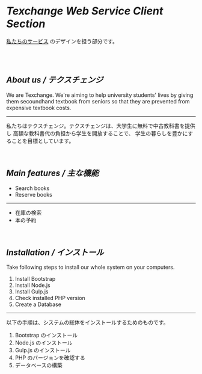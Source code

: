 # _Texchange Web Service Client Section_
<a href="http://texchg.com" target="_blank">私たちのサービス</a>
のデザインを担う部分です。

<br />
<br />

## _About us / テクスチェンジ_
We are Texchange. We're aiming to help university students' lives 
by giving them secoundhand textbook from seniors so that 
they are prevented from expensive textbook costs.

***

私たちはテクスチェンジ。テクスチェンジは、大学生に無料で中古教科書を提供し
高額な教科書代の負担から学生を開放することで、
学生の暮らしを豊かにすることを目標としています。

<br />

## _Main features / 主な機能_
* Search books
* Reserve books

***

* 在庫の検索
* 本の予約

<br />

## _Installation / インストール_
Take following steps to install our whole system on your computers.

1. Install Bootstrap
2. Install Node.js
3. Install Gulp.js
4. Check installed PHP version
5. Create a Database

***

以下の手順は、システムの総体をインストールするためのものです。

1. Bootstrap のインストール
2. Node.js のインストール
3. Gulp.js のインストール
4. PHP のバージョンを確認する
5. データベースの構築
